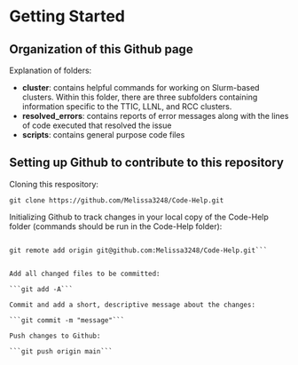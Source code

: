# Getting Started
## Organization of this Github page 

Explanation of folders: 

- __cluster__: contains helpful commands for working on Slurm-based clusters. Within this folder, there are three subfolders containing information specific to the TTIC, LLNL, and RCC clusters.
- __resolved_errors__: contains reports of error messages along with the lines of code executed that resolved the issue
- __scripts__: contains general purpose code files 


## Setting up Github to contribute to this repository

Cloning this respository:

```git clone https://github.com/Melissa3248/Code-Help.git```

Initializing Github to track changes in your local copy of the Code-Help folder (commands should be run in the Code-Help folder):

```git init

git remote add origin git@github.com:Melissa3248/Code-Help.git```


Add all changed files to be committed:

```git add -A```

Commit and add a short, descriptive message about the changes:

```git commit -m "message"```

Push changes to Github:

```git push origin main```